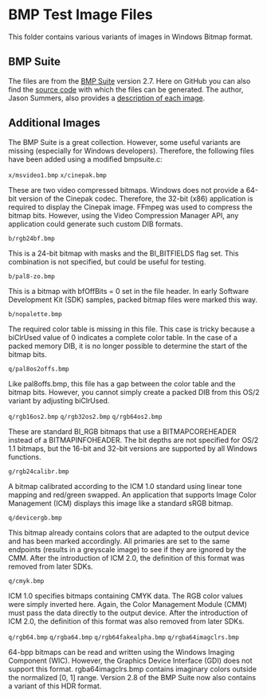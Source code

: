 # BMP Test Image Files

This folder contains various variants of images in Windows Bitmap format.

## BMP Suite

The files are from the [BMP Suite](https://entropymine.com/jason/bmpsuite/) version 2.7.
Here on GitHub you can also find the [source code](https://github.com/jsummers/bmpsuite) with which the files can be generated.
The author, Jason Summers, also provides a [description of each image](https://entropymine.com/jason/bmpsuite/bmpsuite/html/bmpsuite.html).

## Additional Images

The BMP Suite is a great collection. However, some useful variants are missing (especially for Windows developers). Therefore, the following files have been added using a modified bmpsuite.c:

`x/msvideo1.bmp`
`x/cinepak.bmp`

These are two video compressed bitmaps.
Windows does not provide a 64-bit version of the Cinepak codec. Therefore, the 32-bit (x86) application is required to display the Cinepak image.
FFmpeg was used to compress the bitmap bits. However, using the Video Compression Manager API, any application could generate such custom DIB formats.

`b/rgb24bf.bmp`

This is a 24-bit bitmap with masks and the BI_BITFIELDS flag set.
This combination is not specified, but could be useful for testing.

`b/pal8-zo.bmp`

This is a bitmap with bfOffBits = 0 set in the file header.
In early Software Development Kit (SDK) samples, packed bitmap files were marked this way.

`b/nopalette.bmp`

The required color table is missing in this file. This case is tricky because a biClrUsed value of 0 indicates a complete color table.
In the case of a packed memory DIB, it is no longer possible to determine the start of the bitmap bits.

`q/pal8os2offs.bmp`

Like pal8offs.bmp, this file has a gap between the color table and the bitmap bits.
However, you cannot simply create a packed DIB from this OS/2 variant by adjusting biClrUsed.

`q/rgb16os2.bmp`
`q/rgb32os2.bmp`
`q/rgb64os2.bmp`

These are standard BI_RGB bitmaps that use a BITMAPCOREHEADER instead of a BITMAPINFOHEADER.
The bit depths are not specified for OS/2 1.1 bitmaps, but the 16-bit and 32-bit versions are supported by all Windows functions.

`g/rgb24calibr.bmp`

A bitmap calibrated according to the ICM 1.0 standard using linear tone mapping and red/green swapped.
An application that supports Image Color Management (ICM) displays this image like a standard sRGB bitmap.

`q/devicergb.bmp`

This bitmap already contains colors that are adapted to the output device and has been marked accordingly.
All primaries are set to the same endpoints (results in a greyscale image) to see if they are ignored by the CMM.
After the introduction of ICM 2.0, the definition of this format was removed from later SDKs.

`q/cmyk.bmp`

ICM 1.0 specifies bitmaps containing CMYK data. The RGB color values were simply inverted here.
Again, the Color Management Module (CMM) must pass the data directly to the output device.
After the introduction of ICM 2.0, the definition of this format was also removed from later SDKs.

`q/rgb64.bmp`
`q/rgba64.bmp`
`q/rgb64fakealpha.bmp`
`q/rgba64imagclrs.bmp`

64-bpp bitmaps can be read and written using the Windows Imaging Component (WIC).
However, the Graphics Device Interface (GDI) does not support this format.
rgba64imagclrs.bmp contains imaginary colors outside the normalized [0, 1] range.
Version 2.8 of the BMP Suite now also contains a variant of this HDR format.

